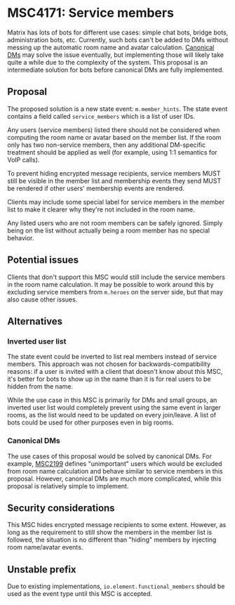 # MSC4171: Service members
Matrix has lots of bots for different use cases: simple chat bots, bridge bots,
administration bots, etc. Currently, such bots can't be added to DMs without
messing up the automatic room name and avatar calculation. [Canonical DMs] may
solve the issue eventually, but implementing those will likely take quite a
while due to the complexity of the system. This proposal is an intermediate
solution for bots before canonical DMs are fully implemented.

[Canonical DMs]: https://github.com/matrix-org/matrix-spec-proposals/pull/2199

## Proposal
The proposed solution is a new state event: `m.member_hints`. The state event
contains a field called `service_members` which is a list of user IDs.

Any users (service members) listed there should not be considered when
computing the room name or avatar based on the member list. If the room only
has two non-service members, then any additional DM-specific treatment should
be applied as well (for example, using 1:1 semantics for VoIP calls).

To prevent hiding encrypted message recipients, service members MUST still be
visible in the member list and membership events they send MUST be rendered if
other users' membership events are rendered.

Clients may include some special label for service members in the member list
to make it clearer why they're not included in the room name.

Any listed users who are not room members can be safely ignored. Simply being
on the list without actually being a room member has no special behavior.

## Potential issues
Clients that don't support this MSC would still include the service members in
the room name calculation. It may be possible to work around this by excluding
service members from `m.heroes` on the server side, but that may also cause
other issues.

## Alternatives
### Inverted user list
The state event could be inverted to list real members instead of service
members. This approach was not chosen for backwards-compatibility reasons: if
a user is invited with a client that doesn't know about this MSC, it's better
for bots to show up in the name than it is for real users to be hidden from the
name.

While the use case in this MSC is primarily for DMs and small groups, an
inverted user list would completely prevent using the same event in larger
rooms, as the list would need to be updated on every join/leave. A list of bots
could be used for other purposes even in big rooms.

### Canonical DMs
The use cases of this proposal would be solved by canonical DMs. For example,
[MSC2199] defines "unimportant" users which would be excluded from room name
calculation and behave similar to service members in this proposal. However,
canonical DMs are much more complicated, while this proposal is relatively
simple to implement.

[MSC2199]: https://github.com/matrix-org/matrix-spec-proposals/pull/2199

## Security considerations
This MSC hides encrypted message recipients to some extent. However, as long as
the requirement to still show the members in the member list is followed, the
situation is no different than "hiding" members by injecting room name/avatar
events.

## Unstable prefix
Due to existing implementations, `io.element.functional_members` should be used
as the event type until this MSC is accepted.
